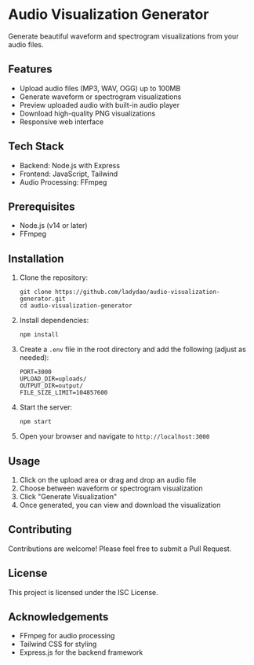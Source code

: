# Audio Visualization Generator

Generate beautiful waveform and spectrogram visualizations from your audio files.

## Features

- Upload audio files (MP3, WAV, OGG) up to 100MB
- Generate waveform or spectrogram visualizations
- Preview uploaded audio with built-in audio player
- Download high-quality PNG visualizations
- Responsive web interface

## Tech Stack

- Backend: Node.js with Express
- Frontend: JavaScript, Tailwind
- Audio Processing: FFmpeg

## Prerequisites

- Node.js (v14 or later)
- FFmpeg
## Installation

1. Clone the repository:
   ```
   git clone https://github.com/ladydao/audio-visualization-generator.git
   cd audio-visualization-generator
   ```

2. Install dependencies:
   ```
   npm install
   ```

3. Create a `.env` file in the root directory and add the following (adjust as needed):
   ```
   PORT=3000
   UPLOAD_DIR=uploads/
   OUTPUT_DIR=output/
   FILE_SIZE_LIMIT=104857600
   ```

4. Start the server:
   ```
   npm start
   ```

5. Open your browser and navigate to `http://localhost:3000`

## Usage

1. Click on the upload area or drag and drop an audio file
2. Choose between waveform or spectrogram visualization
3. Click "Generate Visualization"
4. Once generated, you can view and download the visualization

## Contributing

Contributions are welcome! Please feel free to submit a Pull Request.

## License

This project is licensed under the ISC License.

## Acknowledgements

- FFmpeg for audio processing
- Tailwind CSS for styling
- Express.js for the backend framework